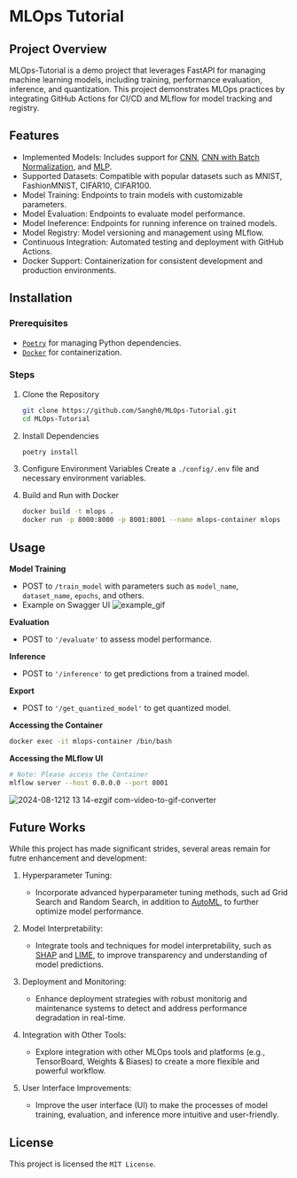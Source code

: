# MLOps Tutorial

## Project Overview

MLOps-Tutorial is a demo project that leverages FastAPI for managing machine learning models, including training, performance evaluation, inference, and quantization. This project demonstrates MLOps practices by integrating GitHub Actions for CI/CD and MLflow for model tracking and registry.

## Features

- Implemented Models: Includes support for [CNN](https://github.com/Sangh0/MLOps-Tutorial/blob/main/models/cnn.py), [CNN with Batch Normalization](https://github.com/Sangh0/MLOps-Tutorial/blob/main/models/cnn_with_bn.py), and [MLP](https://github.com/Sangh0/MLOps-Tutorial/blob/main/models/mlp.py).
- Supported Datasets: Compatible with popular datasets such as MNIST, FashionMNIST, CIFAR10, CIFAR100.
- Model Training: Endpoints to train models with customizable parameters.
- Model Evaluation: Endpoints to evaluate model performance.
- Model Ineference: Endpoints for running inference on trained models.
- Model Registry: Model versioning and management using MLflow.
- Continuous Integration: Automated testing and deployment with GitHub Actions.
- Docker Support: Containerization for consistent development and production environments.

## Installation

### Prerequisites

- [`Poetry`](https://python-poetry.org) for managing Python dependencies.
- [`Docker`](https://www.docker.com/) for containerization.

### Steps

1. Clone the Repository

   ```bash
   git clone https://github.com/Sangh0/MLOps-Tutorial.git
   cd MLOps-Tutorial 
   ```
2. Install Dependencies

   ```bash
   poetry install
   ```
3. Configure Environment Variables
   Create a `./config/.env` file and necessary environment variables.
4. Build and Run with Docker

   ```bash
   docker build -t mlops .
   docker run -p 8000:8000 -p 8001:8001 --name mlops-container mlops
   ```

## Usage

**Model Training**

- POST to `/train_model` with parameters such as `model_name`, `dataset_name`, `epochs`, and others.
- Example on Swagger UI
  ![example_gif](https://github.com/user-attachments/assets/244a2ed7-df81-44ce-996f-6771c9bc7d7d)

**Evaluation**

- POST to `'/evaluate'` to assess model performance.

**Inference**

- POST to `'/inference'` to get predictions from a trained model.

**Export**
- POST to `'/get_quantized_model'` to get quantized model.

**Accessing the Container**
   ```bash     
   docker exec -it mlops-container /bin/bash
   ```

**Accessing the MLflow UI**
   ```bash
   # Note: Please access the Container
   mlflow server --host 0.0.0.0 --port 8001
   ```
   ![2024-08-1212 13 14-ezgif com-video-to-gif-converter](https://github.com/user-attachments/assets/17553652-e9a6-430f-83f4-2153ae550afe)

## Future Works
While this project has made significant strides, several areas remain for futre enhancement and development:
1. Hyperparameter Tuning:
    - Incorporate advanced hyperparameter tuning methods, such ad Grid Search and Random Search, in addition to [AutoML](https://cloud.google.com/automl?hl=en), to further optimize model performance.

2. Model Interpretability:
    - Integrate tools and techniques for model interpretability, such as [SHAP](https://shap.readthedocs.io/en/latest/) and [LIME](https://github.com/marcotcr/lime), to improve transparency and understanding of model predictions.

3. Deployment and Monitoring:
    - Enhance deployment strategies with robust monitorig and maintenance systems to detect and address performance degradation in real-time.

4. Integration with Other Tools:
    - Explore integration with other MLOps tools and platforms (e.g., TensorBoard, Weights & Biases) to create a more flexible and powerful workflow.

5. User Interface Improvements:
    - Improve the user interface (UI) to make the processes of model training, evaluation, and inference more intuitive and user-friendly.

## License

This project is licensed the `MIT License`.
